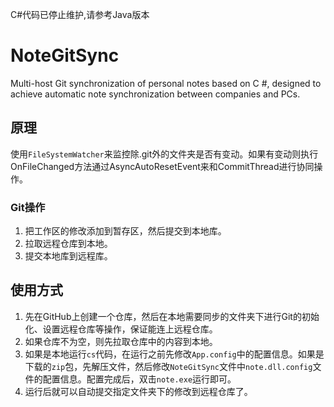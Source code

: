 C#代码已停止维护,请参考Java版本
# NoteGitSync
Multi-host Git synchronization of personal notes based on C #, designed to achieve automatic note synchronization between companies and PCs.

## 原理

使用`FileSystemWatcher`来监控除.git外的文件夹是否有变动。如果有变动则执行OnFileChanged方法通过AsyncAutoResetEvent来和CommitThread进行协同操作。

### Git操作

1. 把工作区的修改添加到暂存区，然后提交到本地库。
2. 拉取远程仓库到本地。
3. 提交本地库到远程库。

## 使用方式

1. 先在GitHub上创建一个仓库，然后在本地需要同步的文件夹下进行Git的初始化、设置远程仓库等操作，保证能连上远程仓库。
2. 如果仓库不为空，则先拉取仓库中的内容到本地。
3. 如果是本地运行`cs`代码，在运行之前先修改`App.config`中的配置信息。如果是下载的`zip`包，先解压文件，然后修改`NoteGitSync`文件中`note.dll.config`文件的配置信息。配置完成后，双击`note.exe`运行即可。
4. 运行后就可以自动提交指定文件夹下的修改到远程仓库了。
